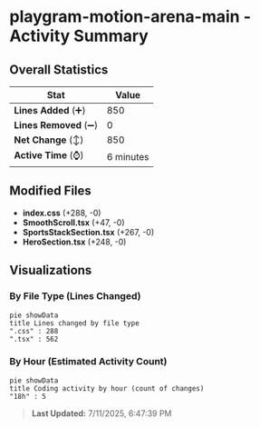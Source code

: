 # playgram-motion-arena-main - Activity Summary 

## Overall Statistics

| Stat                   | Value                                                             |
| ---------------------- | ----------------------------------------------------------------- |
| **Lines Added** (➕)   | 850                                          |
| **Lines Removed** (➖) | 0                                        |
| **Net Change** (↕)    | 850                |
| **Active Time** (⌚)   | 6 minutes |


## Modified Files
- **index.css** (+288, -0)
- **SmoothScroll.tsx** (+47, -0)
- **SportsStackSection.tsx** (+267, -0)
- **HeroSection.tsx** (+248, -0)

## Visualizations

### By File Type (Lines Changed)

```mermaid
pie showData
title Lines changed by file type
".css" : 288
".tsx" : 562
```

### By Hour (Estimated Activity Count)

```mermaid
pie showData
title Coding activity by hour (count of changes)
"18h" : 5
```


> **Last Updated:** 7/11/2025, 6:47:39 PM